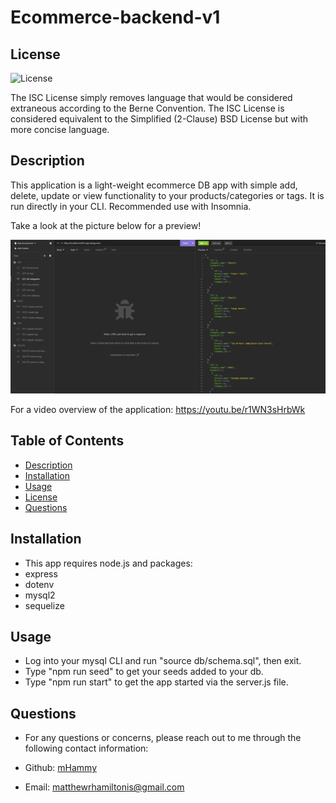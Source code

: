 # Ecommerce-backend-v1

## License
![License](https://img.shields.io/badge/license-ISC%20License-brightgreen)

The ISC License simply removes language that would be considered extraneous according to the Berne Convention. The ISC License is considered equivalent to the Simplified (2-Clause) BSD License but with more concise language.

## Description
This application is a light-weight ecommerce DB app with simple add, delete, update or view functionality to your products/categories or tags.
It is run directly in your CLI.
Recommended use with Insomnia.

Take a look at the picture below for a preview!

![Image of the entire application page](./assets/images/Insomnia.png)

For a video overview of the application: https://youtu.be/r1WN3sHrbWk


## Table of Contents
- [Description](#description)
- [Installation](#installation)
- [Usage](#usage)
- [License](#license)
- [Questions](#questions)

## Installation
- This app requires node.js and packages: 
- express
- dotenv
- mysql2
- sequelize

## Usage
- Log into your mysql CLI and run "source db/schema.sql", then exit.
- Type "npm run seed" to get your seeds added to your db.
- Type "npm run start" to get the app started via the server.js file.


## Questions
- For any questions or concerns, please reach out to me through the following contact information:

- Github: [mHammy](https://github.com/mHammy)
- Email: matthewrhamiltonis@gmail.com
